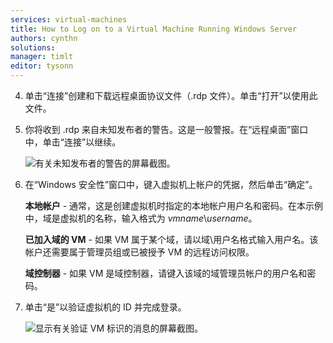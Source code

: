 ```yaml
---
services: virtual-machines
title: How to Log on to a Virtual Machine Running Windows Server
authors: cynthn
solutions: 
manager: timlt
editor: tysonn
---
```


4. 单击“连接”创建和下载远程桌面协议文件（.rdp 文件）。单击“打开”以使用此文件。

5. 你将收到 .rdp 来自未知发布者的警告。这是一般警报。在“远程桌面”窗口中，单击“连接”以继续。

	![有关未知发布者的警告的屏幕截图。](./media/virtual-machines-log-on-win-server/rdp-warn.png)

6. 在“Windows 安全性”窗口中，键入虚拟机上帐户的凭据，然后单击“确定”。

 	**本地帐户** - 通常，这是创建虚拟机时指定的本地帐户用户名和密码。在本示例中，域是虚拟机的名称，输入格式为 *vmname*&#92;*username*。
	
	**已加入域的 VM** - 如果 VM 属于某个域，请以域&#92;用户名格式输入用户名。该帐户还需要属于管理员组或已被授予 VM 的远程访问权限。
	
	**域控制器** - 如果 VM 是域控制器，请键入该域的域管理员帐户的用户名和密码。

7.	单击“是”以验证虚拟机的 ID 并完成登录。

	![显示有关验证 VM 标识的消息的屏幕截图。](./media/virtual-machines-log-on-win-server/cert-warning.png)

<!---HONumber=Mooncake_0606_2016-->